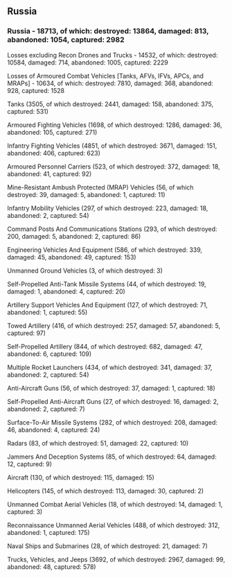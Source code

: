 
 
 ## Russia
 
 ### Russia - 18713, of which: destroyed: 13864, damaged: 813, abandoned: 1054, captured: 2982

 Losses excluding Recon Drones and Trucks - 14532, of which: destroyed: 10584, damaged: 714, abandoned: 1005, captured: 2229

 Losses of Armoured Combat Vehicles [Tanks, AFVs, IFVs, APCs, and MRAPs] - 10634, of which: destroyed: 7810, damaged: 368, abandoned: 928, captured: 1528

 

 

 Tanks (3505, of which destroyed: 2441, damaged: 158, abandoned: 375, captured: 531)

 Armoured Fighting Vehicles (1698, of which destroyed: 1286, damaged: 36, abandoned: 105, captured: 271)

 Infantry Fighting Vehicles (4851, of which destroyed: 3671, damaged: 151, abandoned: 406, captured: 623)

 Armoured Personnel Carriers (523, of which destroyed: 372, damaged: 18, abandoned: 41, captured: 92)

 Mine-Resistant Ambush Protected (MRAP) Vehicles (56, of which destroyed: 39, damaged: 5, abandoned: 1, captured: 11)

 Infantry Mobility Vehicles (297, of which destroyed: 223, damaged: 18, abandoned: 2, captured: 54)

 Command Posts And Communications Stations (293, of which destroyed: 200, damaged: 5, abandoned: 2, captured: 86)

 Engineering Vehicles And Equipment (586, of which destroyed: 339, damaged: 45, abandoned: 49, captured: 153)

 Unmanned Ground Vehicles (3, of which destroyed: 3)

 Self-Propelled Anti-Tank Missile Systems (44, of which destroyed: 19, damaged: 1, abandoned: 4, captured: 20)

 Artillery Support Vehicles And Equipment (127, of which destroyed: 71, abandoned: 1, captured: 55)

 Towed Artillery (416, of which destroyed: 257, damaged: 57, abandoned: 5, captured: 97)

 Self-Propelled Artillery (844, of which destroyed: 682, damaged: 47, abandoned: 6, captured: 109)

 Multiple Rocket Launchers (434, of which destroyed: 341, damaged: 37, abandoned: 2, captured: 54)

 Anti-Aircraft Guns (56, of which destroyed: 37, damaged: 1, captured: 18)

 Self-Propelled Anti-Aircraft Guns (27, of which destroyed: 16, damaged: 2, abandoned: 2, captured: 7)

 Surface-To-Air Missile Systems (282, of which destroyed: 208, damaged: 46, abandoned: 4, captured: 24)

 Radars (83, of which destroyed: 51, damaged: 22, captured: 10)

 Jammers And Deception Systems (85, of which destroyed: 64, damaged: 12, captured: 9)

 Aircraft (130, of which destroyed: 115, damaged: 15)

 Helicopters (145, of which destroyed: 113, damaged: 30, captured: 2)

 Unmanned Combat Aerial Vehicles (18, of which destroyed: 14, damaged: 1, captured: 3)

 Reconnaissance Unmanned Aerial Vehicles (488, of which destroyed: 312, abandoned: 1, captured: 175)

 Naval Ships and Submarines (28, of which destroyed: 21, damaged: 7)

 Trucks, Vehicles, and Jeeps (3692, of which destroyed: 2967, damaged: 99, abandoned: 48, captured: 578)

